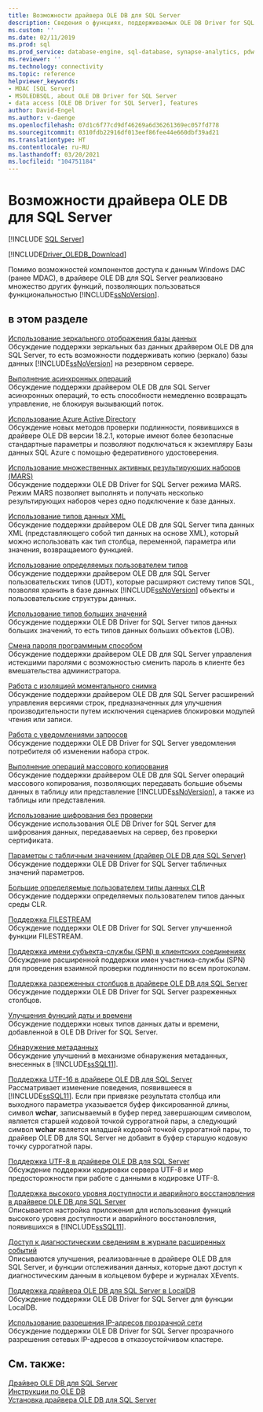 ```yaml
---
title: Возможности драйвера OLE DB для SQL Server
description: Сведения о функциях, поддерживаемых OLE DB Driver for SQL Server, таких как зеркальное отображение базы данных, асинхронная операция, Azure Active Directory и т. п.
ms.custom: ''
ms.date: 02/11/2019
ms.prod: sql
ms.prod_service: database-engine, sql-database, synapse-analytics, pdw
ms.reviewer: ''
ms.technology: connectivity
ms.topic: reference
helpviewer_keywords:
- MDAC [SQL Server]
- MSOLEDBSQL, about OLE DB Driver for SQL Server
- data access [OLE DB Driver for SQL Server], features
author: David-Engel
ms.author: v-daenge
ms.openlocfilehash: 07d1c6f77cd9df46269a6d36261369ec057fd778
ms.sourcegitcommit: 0310fdb22916df013eef86fee44e660dbf39ad21
ms.translationtype: HT
ms.contentlocale: ru-RU
ms.lasthandoff: 03/20/2021
ms.locfileid: "104751184"
---
```

# <a name="ole-db-driver-for-sql-server-features"></a>Возможности драйвера OLE DB для SQL Server
[!INCLUDE [SQL Server](../../../includes/applies-to-version/sql-asdb-asdbmi-asa-pdw.md)]

[!INCLUDE[Driver_OLEDB_Download](../../../includes/driver_oledb_download.md)]

  Помимо возможностей компонентов доступа к данным Windows DAC (ранее MDAC), в драйвере OLE DB для SQL Server реализовано множество других функций, позволяющих пользоваться функциональностью [!INCLUDE[ssNoVersion](../../../includes/ssnoversion-md.md)].  
  
## <a name="in-this-section"></a>в этом разделе    
 [Использование зеркального отображения базы данных](../../oledb/features/using-database-mirroring.md)  
 Обсуждение поддержки зеркальных баз данных драйвером OLE DB для SQL Server, то есть возможности поддерживать копию (зеркало) базы данных [!INCLUDE[ssNoVersion](../../../includes/ssnoversion-md.md)] на резервном сервере.  
  
 [Выполнение асинхронных операций](../../oledb/features/performing-asynchronous-operations.md)  
 Обсуждение поддержки драйвером OLE DB для SQL Server асинхронных операций, то есть способности немедленно возвращать управление, не блокируя вызывающий поток.  

[Использование Azure Active Directory](using-azure-active-directory.md)  
Обсуждение новых методов проверки подлинности, появившихся в драйвере OLE DB версии 18.2.1, которые имеют более безопасные стандартные параметры и позволяют подключаться к экземпляру Базы данных SQL Azure с помощью федеративного удостоверения.

 [Использование множественных активных результирующих наборов (MARS)](../../oledb/features/using-multiple-active-result-sets-mars.md)  
 Обсуждение поддержки OLE DB Driver for SQL Server режима MARS. Режим MARS позволяет выполнять и получать несколько результирующих наборов через одно подключение к базе данных.  
  
 [Использование типов данных XML](../../oledb/features/using-xml-data-types.md)  
 Обсуждение поддержки драйвером OLE DB для SQL Server типа данных XML (представляющего собой тип данных на основе XML), который можно использовать как тип столбца, переменной, параметра или значения, возвращаемого функцией.  
  
 [Использование определяемых пользователем типов](../../oledb/features/using-user-defined-types.md)  
 Обсуждение поддержки драйвером OLE DB для SQL Server пользовательских типов (UDT), которые расширяют систему типов SQL, позволяя хранить в базе данных [!INCLUDE[ssNoVersion](../../../includes/ssnoversion-md.md)] объекты и пользовательские структуры данных.  
  
 [Использование типов больших значений](../../oledb/features/using-large-value-types.md)  
 Обсуждение поддержки OLE DB Driver for SQL Server типов данных больших значений, то есть типов данных больших объектов (LOB).  
  
 [Смена пароля программным способом](../../oledb/features/changing-passwords-programmatically.md)  
 Обсуждение поддержки драйвером OLE DB для SQL Server управления истекшими паролями с возможностью сменить пароль в клиенте без вмешательства администратора.  
  
 [Работа с изоляцией моментального снимка](../../oledb/features/working-with-snapshot-isolation.md)  
 Обсуждение поддержки драйвером OLE DB для SQL Server расширений управления версиями строк, предназначенных для улучшения производительности путем исключения сценариев блокировки модулей чтения или записи.  
  
 [Работа с уведомлениями запросов](../../oledb/features/working-with-query-notifications.md)  
 Обсуждение поддержки OLE DB Driver for SQL Server уведомления потребителя об изменении набора строк.  
  
 [Выполнение операций массового копирования](../../oledb/features/performing-bulk-copy-operations.md)  
 Обсуждение поддержки драйвером OLE DB для SQL Server операций массового копирования, позволяющих передавать большие объемы данных в таблицу или представление [!INCLUDE[ssNoVersion](../../../includes/ssnoversion-md.md)], а также из таблицы или представления.  
  
 [Использование шифрования без проверки](../../oledb/features/using-encryption-without-validation.md)  
 Обсуждение использования OLE DB Driver for SQL Server для шифрования данных, передаваемых на сервер, без проверки сертификата.  
  
 [Параметры с табличным значением &#40;драйвер OLE DB для SQL Server&#41;](../../oledb/features/table-valued-parameters-oledb-driver-for-sql-server.md)  
 Обсуждение поддержки OLE DB Driver for SQL Server табличных значений параметров.  
  
 [Большие определяемые пользователем типы данных CLR](../../oledb/features/large-clr-user-defined-types.md)  
 Обсуждение поддержки определяемых пользователем типов данных среды CLR.  
  
 [Поддержка FILESTREAM](../../oledb/features/filestream-support.md)  
 Обсуждение поддержки OLE DB Driver for SQL Server улучшенной функции FILESTREAM.  
  
 [Поддержка имени субъекта-службы &#40;SPN&#41; в клиентских соединениях](../../oledb/features/service-principal-name-spn-support-in-client-connections.md)  
 Обсуждение расширенной поддержки имен участника-службы (SPN) для проведения взаимной проверки подлинности по всем протоколам.  
  
 [Поддержка разреженных столбцов в драйвере OLE DB для SQL Server](../../oledb/features/sparse-columns-support-in-oledb-driver-for-sql-server.md)  
 Обсуждение поддержки OLE DB Driver for SQL Server разреженных столбцов.  
  
 [Улучшения функций даты и времени](../../oledb/features/date-and-time-improvements.md)  
 Обсуждение поддержки новых типов данных даты и времени, добавленной в OLE DB Driver for SQL Server.  
  
 [Обнаружение метаданных](../../oledb/features/metadata-discovery.md)  
 Обсуждение улучшений в механизме обнаружения метаданных, внесенных в [!INCLUDE[ssSQL11](../../../includes/sssql11-md.md)].  
  
 [Поддержка UTF-16 в драйвере OLE DB для SQL Server](../../oledb/features/utf-16-support-in-oledb-driver-for-sql-server.md)  
 Рассматривает изменение поведения, появившееся в [!INCLUDE[ssSQL11](../../../includes/sssql11-md.md)]. Если при привязке результата столбца или выходного параметра указывается буфер фиксированной длины, символ **wchar**, записываемый в буфер перед завершающим символом, является старшей кодовой точкой суррогатной пары, а следующий символ **wchar** является младшей кодовой точкой суррогатной пары, то драйвер OLE DB для SQL Server не добавит в буфер старшую кодовую точку суррогатной пары.  
 
 [Поддержка UTF-8 в драйвере OLE DB для SQL Server](../../oledb/features/utf-8-support-in-oledb-driver-for-sql-server.md)  
 Обсуждение поддержки кодировки сервера UTF-8 и мер предосторожности при работе с данными в кодировке UTF-8.
  
 [Поддержка высокого уровня доступности и аварийного восстановления в драйвере OLE DB для SQL Server](../../oledb/features/oledb-driver-for-sql-server-support-for-high-availability-disaster-recovery.md)  
 Описывается настройка приложения для использования функций высокого уровня доступности и аварийного восстановления, появившихся в [!INCLUDE[ssSQL11](../../../includes/sssql11-md.md)].  
  
 [Доступ к диагностическим сведениям в журнале расширенных событий](../../oledb/features/accessing-diagnostic-information-in-the-extended-events-log.md)  
 Описываются улучшения, реализованные в драйвере OLE DB для SQL Server, и функции отслеживания данных, которые дают доступ к диагностическим данным в кольцевом буфере и журналах XEvents.  
  
 [Поддержка драйвера OLE DB для SQL Server в LocalDB](../../oledb/features/oledb-driver-for-sql-server-support-for-localdb.md)  
 Обсуждение поддержки OLE DB Driver for SQL Server для функции LocalDB.  
  
 [Использование разрешения IP-адресов прозрачной сети](../../oledb/features/using-transparent-network-ip-resolution.md)  
 Обсуждение поддержки OLE DB Driver for SQL Server прозрачного разрешения сетевых IP-адресов в отказоустойчивом кластере.  
  
## <a name="see-also"></a>См. также:  
 [Драйвер OLE DB для SQL Server](../../oledb/oledb-driver-for-sql-server.md)      
 [Инструкции по OLE DB](../../oledb/ole-db-how-to/ole-db-how-to-topics.md)   
 [Установка драйвера OLE DB для SQL Server](../../oledb/applications/installing-oledb-driver-for-sql-server.md)  
  
  
